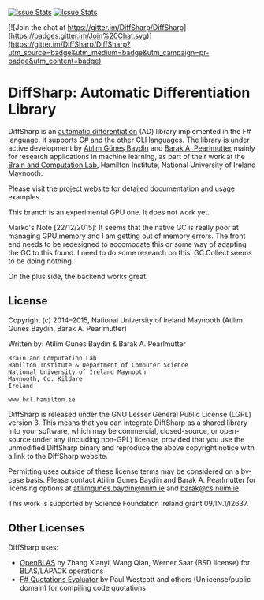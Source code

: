 [![Issue Stats](http://issuestats.com/github/diffsharp/diffsharp/badge/pr?style=flat-square)](http://issuestats.com/github/diffsharp/diffsharp)
[![Issue Stats](http://issuestats.com/github/diffsharp/diffsharp/badge/issue?style=flat-square)](http://issuestats.com/github/diffsharp/diffsharp)

[![Join the chat at https://gitter.im/DiffSharp/DiffSharp](https://badges.gitter.im/Join%20Chat.svg)](https://gitter.im/DiffSharp/DiffSharp?utm_source=badge&utm_medium=badge&utm_campaign=pr-badge&utm_content=badge)

DiffSharp: Automatic Differentiation Library
============================================

DiffSharp is an [automatic differentiation](http://en.wikipedia.org/wiki/Automatic_differentiation) (AD) library implemented in the F# language. It supports C# and the other [CLI languages](http://en.wikipedia.org/wiki/List_of_CLI_languages). The library is under active development by [Atılım Güneş Baydin](http://www.cs.nuim.ie/~gunes/) and [Barak A. Pearlmutter](http://bcl.hamilton.ie/~barak/) mainly for research applications in machine learning, as part of their work at the [Brain and Computation Lab](http://www.bcl.hamilton.ie/), Hamilton Institute, National University of Ireland Maynooth.

Please visit the [project website](http://gbaydin.github.io/DiffSharp/) for detailed documentation and usage examples.

This branch is an experimental GPU one. It does not work yet.

Marko's Note [22/12/2015]: It seems that the native GC is really poor at managing GPU memory and I am getting
out of memory errors. The front end needs to be redesigned to accomodate this or some way of adapting the GC
to this found. I need to do some research on this. GC.Collect seems to be doing nothing.

On the plus side, the backend works great.

License
-------
Copyright (c) 2014–2015, National University of Ireland Maynooth (Atilim Gunes Baydin, Barak A. Pearlmutter)

Written by: Atilim Gunes Baydin & Barak A. Pearlmutter

    Brain and Computation Lab
    Hamilton Institute & Department of Computer Science
    National University of Ireland Maynooth
    Maynooth, Co. Kildare
    Ireland

    www.bcl.hamilton.ie

DiffSharp is released under the GNU Lesser General Public License (LGPL) version 3. This means that you can integrate DiffSharp as a shared library into your software, which may be commercial, closed-source, or open-source under any (including non-GPL) license, provided that you use the unmodified DiffSharp binary and reproduce the above copyright notice with a link to the DiffSharp website.

Permitting uses outside of these license terms may be considered on a by-case basis. Please contact Atilim Gunes Baydin and Barak A. Pearlmutter for licensing options at atilimgunes.baydin@nuim.ie and barak@cs.nuim.ie.

This work is supported by Science Foundation Ireland grant 09/IN.1/I2637.

Other Licenses
--------------
DiffSharp uses:

* [OpenBLAS](http://www.openblas.net/) by Zhang Xianyi, Wang Qian, Werner Saar (BSD license) for BLAS/LAPACK operations
* [F# Quotations Evaluator](http://fsprojects.github.io/FSharp.Quotations.Evaluator/) by Paul Westcott and others (Unlicense/public domain) for compiling code quotations

